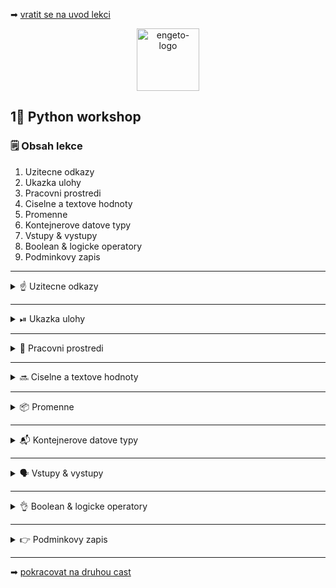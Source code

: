 ➡ [vratit se na uvod lekci](https://github.com/Bralor/python-workshop/tree/mh-dev)

<p align="center">
  <img alt="engeto-logo" width="100px" src="https://engeto.cz/wp-content/uploads/2019/01/engeto-square.png" />
</p>

## 1⃣ Python workshop
### 🗒  Obsah lekce
1. Uzitecne odkazy
2. Ukazka ulohy
3. Pracovni prostredi
4. Ciselne a textove hodnoty
5. Promenne
6. Kontejnerove datove typy
7. Vstupy & vystupy
8. Boolean & logicke operatory
9. Podminkovy zapis

---

<details>
  <summary>☝  Uzitecne odkazy</summary>

  #### 🗒 Dulezite odkazy
  - [Repl.it](https://repl.it/)
  - [Engeto.com](https://engeto.com/cs/)
  - [Python Academy, Git](https://engeto.com/cs/kurz/git-zaklady-pro-uzivatele/lekce)
  - [Python Academy, zaciname!](https://engeto.com/cs/kurz/python-academy/studium/SpmtH-mVRY6zPL9alhruMQ/home-set-up/basics-of-command-line)
  - [Python, dokumentace zabudovanych funkci](https://docs.python.org/3/library/functions.html)

</details>

---

<details>
  <summary>⏯  Ukazka ulohy</summary>

  1. ✌  [Stahnete si cely repozitar jako **zip**](https://github.com/Bralor/python-workshop/archive/mh-dev.zip)
  2. 💪 Presunte se ke stazenemu souboru
  3. 🙏 Spustte soubor **materials/01_introduction/destinatio.py** v PyCharm
  4. 🐍 Spustte program pomoci klaves **ctrl+shift+F10**
  5. 🎥 Zkousejte!

</details>

---

<details>
  <summary>🔨 Pracovni prostredi</summary>

  #### ⚒ Jak pracovat s Pythonem
  1. ⏯ [PyCharm community edition](https://www.jetbrains.com/help/pycharm/quick-start-guide.html)
  2. ➕ Klikneme na novy projekt
  3. 🏘 Vybereme adresar **python_akademie**, vybere interpreta Pythonu (3.8+)
  4. 📁 Vytvorime adresar pro druhou lekci **lekce02**
  5. 🐍 Vytvorime novy soubor **prvni_pokus** (pripona `.py`)
  6. ✏  Na prvni radek napiseme `print("Muj prvni lokalni Python soubor!")`
  7. 🏃 Klikneme pravym tlacitkem mysi na zalozku se jmenem souboru a spustime ho
  8. 👇 Na spodu se vysune karta s dokoncenym interpretovanim naseho zapisu.

</details>

---

<details>
  <summary>🔜 Ciselne a textove hodnoty</summary>

<details>
  <summary>🔢 Cela cisla</summary>

  #### ☝ K zapamatovani (integers)
  ```python
  100 + 200  # 300
  300 - 100  # 200
  type(1234) # overeni
  ```
---

</details>

<details>
  <summary>💲 Desetinna cisla</summary>

  #### ☝  K zapamatovani (floats)
  **Pozor!** Desetinnym oddelovacem je tecka. Carka slouzi k jinym ucelum.
  ```python
  0.1 + 0.3  # 0.4
  type(0.4)  # overeni
  ```
  **Plovouci radova carka** nektera desetinna cisla nemaji odpovidajici
  binarni tvar. Proto jsou ulozena jako priblizne hodnoty.
  ```python
  0.1 + 0.2  # 0.30000000000000004
  type(0.3)  # overeni
  ```
---

</details>

<details>
  <summary>💹 Aritmeticke operace</summary>

  #### ☝ K zapamatovani
  ```python
  10 + 5    # 15
  10 - 5    # 5
  10 * 5    # 50
  10 / 5    # 2.0 (?)
  10 // 3   # celociselne deleni
  10 % 3    # ziskani zbytku po deleni
  10 ** 3   # umocnovani
  ```
---

</details>

<details>
  <summary>🔡 Textove hodnoty</summary>

  #### 🆎 Retezce(strings)
  Ruzne dlouhe uskupeni znaku (cisla, pismena, specialni symboly), ohranicene
  uvozovkami:
  1. `'Matous'` jednoduche uvozovky
  2. `"Matous"` dvojite uvozovky
  3. `"""Matous"""` trojite uvozovky (take `'''Matous'''`)

  ```python
  "Matous Holinka"  # <class 'str'>
  '1234566789'      # <class 'str'>
  "!@#$%%^&*"       # <class 'str'>
  '''Matous
  Holinka'''        # 'Matous\nHolinka'
  ```
---

</details>

<details>
  <summary>🔁 Prevadeni</summary>

  #### 🔀 Z retezce na cislo
  ```python
  2 + 2         # 4
  "2" + "2"     # '22'
  type("2")          # <class 'str'>
  type(int("2"))     # <class 'int'>
  ```
  **Nektere datove typy neni mozne prevest!**

</details>

</details>

---

<details>
  <summary>📦 Promenne</summary>

  #### ☝ K zapamatovani
  - promenne jsou v podstate symbolicke odkazy
  - v pameti odkazuji na konkretni objekt
  - potrebne pokud chceme hodnotu opakovane pouzivat
  - v Pythonu muzeme prepisovat typ hodnoty

  #### 📺 Zapis
  ```python
  jmeno_promenne = "hodnota_promenne"
  ```
  **Pozor!** Jista [pravidla](https://easycodebook.com/python-variable-names-and-naming-rules/)
  musime dodrzet i pri vytvareni jmen promennych.

  ```python
  MESTO = 'Praha'     # <class 'str'>
  MNOZSTVI = 2        # <class 'int'>
  CENA = 1000.5       # <class 'float'>
  ```
  [**Odkaz** pro spusteni](https://repl.it/@JustBraloR/variables#main.py)

</details>

---

<details>
  <summary>📬 Kontejnerove datove typy</summary>

<details>
  <summary>📑 Seznam</summary>

  #### ☝ K zapamatovani (list)
  - tvoreny hranatymi zavorkami
  - udaje oddelene _carkou_ (ucel carky je tedy datovy oddelovac)
  - muzeme pridavat a odebirat udaje (_zmenitelna_ posloupnost)
  - udaje maji dane _poradi_
  - muze obsahovat retezec, cela cisla, desetinna cisla i jine seznamy
  - muzeme _indexovat_

  #### ❓ Jak vypada seznam
  ```python
  jmeno_seznamu = ["udaj_1", "udaj_2", "udaj_3", "udaj_4"]
  ```

  #### 🔝 Nas prvni seznam
  **Konstanta** obsahuje mesta, ktere budeme pouzivat v prvni uloze:
  ```python
  MESTA = ["Praha", "Viden", "Olomouc", "Svitavy", "Zlin", "Ostrava"]
  type(MESTA)
  ```
  Indexovani umoznuje najit hodnotu pomoci jejiho indexu:
  ```python
  MESTA[0]      # vrati udaj s indexem 0 (prvni hodnotu v zavorkach)
  MESTA[-1]     # vrati udaj s indexem -1 (posledni hodnota)
  MESTA[1]      # vrati udaj s indexem 1 (druha hodnota)
  ```
---

</details>

<details>
  <summary> 🤕 Ntice</summary>

  #### ☝ K zapamatovani (tuple)
  - tvoreny kulatymi zavorkami
  - udaje oddelene _carkou_ (ucel carky je tedy datovy oddelovac)
  - **nemuzeme** pridavat a odebirat udaje (_nezmenitelna_ posloupnost)
  - udaje maji dane _poradi_
  - muze obsahovat retezec, cela cisla, desetinna cisla, seznamy a ntice
  - muzeme _indexovat_

  #### ❓ Jak vypada ntice
  ```python
  jmeno_tuplu = ("udaj_1", "udaj_2", "udaj_3", "udaj_4")
  ```

  #### 🔝 Nas prvni tupl
  **Konstanta** obsahuje ceny imaginarniho jizdneho:
  ```python
  CENY = (150, 200, 120, 120, 100, 180)
  type(CENY)
  ```
  Indexovani umoznuje najit hodnotu pomoci jejiho indexu:
  ```python
  CENY[0]       # vrati udaj s indexem 0 (prvni hodnotu v zavorkach)
  CENY[-1]      # vrati udaj s indexem -1 (posledni hodnota)
  CENY[1]       # vrati udaj s indexem 1 (druha hodnota)
  ```

</details>

</details>

---


<details>
  <summary>🗣 Vstupy & vystupy</summary>

<details>
  <summary>👋 Nejprve uvod</summary>

  #### 🛠 S cim budeme pracovat
  Nejprve potrebujeme promenne:
  ```python
  #!/usr/bin/python3
  """Lekce #01 - Uvod do programovani, Destinatio"""

  AKT_ROK = 2020
  SLEVY = ("Olomouc", "Svitavy")
  CENY = (150, 200, 120, 120, 100, 180)
  ODDELOVAC = "==================================="
  MESTA = ["Praha", "Viden", "Olomouc", "Svitavy", "Zlin", "Ostrava"]
  ```

  #### 🖨  Vypiseme pozdrav
  Pomoci zabudovane funkce `print`, pozdravime uzivatele:
  ```python
  print("VITEJTE U NASI APLIKACE DESTINATIO!")  # I. varianta

  pozdrav = "VITEJTE U NASI APLIKACE DESTINATIO!"
  print(pozdrav)  # II. varianta
  ```

  #### 🖌 Oddelime text
  ```python
  print("VITEJTE U NASI APLIKACE DESTINATIO!")  # I. varianta
  print(ODDELOVAC)
  ```

  #### 📋 Zobrazime nabidku
  Nakopirujeme nabidku a opet oddelime:
  ```python
  print(
  """
  1 - Praha   | 150
  2 - Viden   | 200
  3 - Olomouc | 120
  4 - Svitavy | 120
  5 - Zlin    | 100
  6 - Ostrava | 180
  """
  )
  print(ODDELOVAC)
  ```
---

</details>

<details>
  <summary>✍ Zapiseme udaje</summary>

  #### ☺ Jak ulozit vstupy
  Pomoci dalsi funkce, `input`, muzeme udaje do naseho programu ulozit:
  ```python
  jmeno = input("ZAPIS SVOJE JMENO: ")
  print(jmeno, type(jmeno))
  ```

  #### ☝ Jake udaje
  1. vyber lokality
  2. jmeno
  3. prijmeni
  4. rok narozeni
  5. e-mail
  6. heslo

  ```python
  cislo_lokality = int(input("VYBERTE CISLO LOKALITY: "))
  jmeno = input("JMENO: ")
  prijmeni = input("PRIJMENI: ")
  rok_narozeni = int(input("ROK NAROZENI: "))
  email = input("EMAIL: ")
  heslo = input("HESLO: ")
  print(ODDELOVAC)
  ```
---
</details>

<details>
  <summary>📤 Propojeni vstupu a hodnot</summary>

  #### 🕹 Vyber lokalit
  Chceme propojit promennou `cislo_lokality` a nase `MESTA`:
  ```python
  MESTA = ["Praha", "Viden", "Olomouc", "Svitavy", "Zlin", "Ostrava"]
  MESTA[0]  # "Praha"
  MESTA[1]  # "Viden"

  vyber_1 = 0
  vyber_2 = 1
  ```

  #### ➕ Zapojeni vstupu
  ```python
  destinace = MESTA[cislo_lokality - 1]
  cena = CENY[cislo_lokality - 1]
  ```

</details>

<details>
  <summary>👥 Vystup programu</summary>

  #### 😧 Spojovani(concatenation)
  Ve funkci `print` budeme kombinovat retezce a hodnoty z promennych:
  ```python
  print("DESTINACE: " + destinace)
  ```

  #### 📎 Vice vystupu
  Funkce `print` umoznuje vypsat vice udaju:
  ```python
  print("DEKUJI, ", jmeno, "JIZDENKU POSLEME NA EMAIL: ", email)
  ```

  #### ⏩ F-string formatovani
  ```python
  print(f"CENA(cil: {destinace}): {cena}")
  ```

</details>

</details>

---

<details>
  <summary> 👌 Boolean & logicke operatory</summary>

<details>
  <summary>📘 Datovy typ boolean</summary>

  #### ☝ K zapamatovani (boolean)
  - specialni datovy typ spadajici pod _integer_
  - ciselne hodnoty **1** a **0**
  - hodnoty **True** a **False**
  - pomahaji resit, jestli je podminka/metoda pravdiva nebo neni

  #### ❓ Jak vypada boolean
  ```python
  jmeno_promenne = True
  ```

  #### 🔎 Co je vsechno pravda (v Pythonu)
  Funkce `bool` nam pomuze zjistovat, co je ci neni pravdive:
  ```python
  bool(1 < 3)   # True
  bool(1 < -3)  # False
  ```
  **Pozor!** Funkce `bool` muze vratit boolean hodnotu i u hodnot, u kterych
  bychom je necekali:
  ```python
  bool(2)           # True
  bool("Matous")    # True
  bool("")          # False
  bool(" ")         # True
  bool([])          # False
  bool([" "])       # True
  ```
---

</details>

<details>
  <summary>📍 Logicke operatory</summary>

  #### 💻 Vypis logickych operatoru
  S boolean hodnotami souvisi pouziti logickych operatoru:
  1. `and`
  2. `or`
  3. `not`
  ```python
  bool(True and True)       # True
  bool(True and False)      # False
  bool(False and False)     # False
  bool(not True)            # False

  bool(True or True)        # True
  bool(True or False)       # True
  bool(False or True)       # True
  bool(False or False)      # False
  ```
</details>

</details>

---

<details>
  <summary>👉 Podminkovy zapis</summary>

<details>
  <summary>⚙  Obecny zapis</summary>

  #### ☝ K zapamatovani (conditional statement)
  1. `if` klicovy vyraz
  2. `bool()` overovany vyraz
  3. `:` zahlavi zakoncene dvojteckou
  4. odsazeny odstavec instrukci
  5. `else` podminkovou vetev
  6. `elif` podminkovou vetev

  #### 🎨 Jak vypada podminkovy zapis
  ```python
  X = 10_000  # u 'int' muzeme oddelit cislice podtrzitkem
  Y = 15_000

  if X < Y:
      print("Ano, to je pravda!")
  else:
      print("Ne, toto neni pravda!")
  ```
  **control-flow** ve vzoru vyse je jednoduchy podminkovy zapis slozeny
  z dvou moznych scenaru.

---

</details>

<details>
  <summary>🔢 Platne cislo lokality</summary>

  #### 📺 Prvni podminka
  ```python
  if cislo_lokality > 0 or cislo_lokality < 6:
    # pocitame cenu
  else:
    # ukoncime
  ```

  #### ↔ Delka objektu
  Pomoci funkce `len` muzeme zjistit delku objektu:
  ```python
  PISMENA = ["a", "b", "c"]; len(PISMENA) # 3
  JMENO = "Matous"; len(JMENO)            # 6
  ```

  #### ⏹ Ukonceni programu
  Pro ukonceni beziciho programu mame tyto moznosti:
  1. `exit()`
  2. `quit()`
  3. `sys.exit()`/`os._exit()`

  **Pozor!** `exit`/`quit` funkce ukazuji na stejny objekt
  **Varianta 3** vice se dozvime az v lekci o modulech v Pythonu

  #### 🔁 Opravime prvni podminku
  ```python
  cislo_lokality = int(input("VYBERTE CISLO LOKALITY: "))

  if 0 < cislo_lokality < len(MESTA):
      destinace = MESTA[cislo_lokality - 1]
      cena = CENY[cislo_lokality - 1]
      print(f"DESTINACE: {destinace}")
      print(ODDELOVAC)
  else:
      print("VAMI VYBRANE CISLO NENI V NABIDCE, UKONCUJI..")
      quit()
  ```
---

</details>

<details>
  <summary>💰 Vypocet ceny po sleve</summary>

  #### 💁 Overeni clenstvi
  V podstate se ptame, jestli je nejaky udaj soucasti konkretni sekvence:
  ```python
  JMENA = ("Marek", "Lukas", "Jan")

  bool("Marek" in JMENA)  # True
  bool("Tomas" in JMENA)  # False
  ```

  #### 🆕 Nova cena
  Pokud je cilova lokalita mezi zlevnenymi, vypocitej novou cenu:
  ```python
  if destinace in SLEVY:
      cena_po_sleve = 0.75 * cena
      print("ZISKAVATE 25% SLEVU!")
  else:
      cena_po_sleve = cena
  ```
---

</details>

<details>
  <summary>📛 Spravne jmeno a prijmeni</summary>

  #### 🥅 Nas cil
  Potrebujeme overit, jestli promenne `jmeno` a `prijmeni` obsahuji pouze
  symboly pismen.

  #### 🖱  Metody retezcu
  Datove typy maji uzitecne pomucky pro efektivnejsi praci s nimi:
  1. `isalpha` - vrati `True` pokud jsou vsechny znaky pismena, jinak `False`
  2. `isnumeric` - vrati `True` pokud jsou vsechny znaky cislice, jinak `False`
  ```python
  help(str)  # napoveda pro retezce v ramci interpretu
  ```

  #### 💡 Overeni udaju
  ```python
  jmeno = input("JMENO: ")
  prijmeni = input("PRIJMENI: ")

  if jmeno.isalpha() and prijmeni.isalpha():
      print(f"JMENO: {jmeno}, PRIJMENI: {prijmeni}")
      print(ODDELOVAC)
  else:
      print("JMENO A PRIJMENI MUSI OBSAHOVAT POUZE PISMENA, UKONCUJI..")
      quit()
  ```
---

</details>

<details>
  <summary>👶 Overeni veku uzivatele</summary>

  #### 🥅 Nas cil
  Jen uzivatele starsi 18ti let mohou pouzivat nasi aplikaci. Ostatnim omezime
  pristup.

  #### 🖱 Metody retezcu
  ```python
  vek = int(input("ROK NAROZENI: "))

  if (AKT_ROK - vek) >= 18:
      print("POKRACUJI..")
      print(ODDELOVAC)
  else:
      print("NASE SLUZBY MOHOU VYUZIVAT POUZE OSOBY STARSI 18 LET, UKONCUJI..")
      quit()
  ```
---

</details>

<details>
  <summary>📮 Overeni emailu uzivatele</summary>

  #### 🥅 Nas cil
  Mailovou adresu overime pomoci dvou kriterii:
  1. Obsahuje znak `@`
  2. Obsahuje `.cz` (TLD)

  #### 🏫 Spojeni dvou podminek
  ```python
  email = input("EMAIL: ")

  if "@" in email and ".cz" in email:
      print("EMAIL V PORADKU, POKRACUJI..")
      print(ODDELOVAC)
  else:
      print("NEPODPOROVANY FORMAT EMAILU, UKONCUJI..")
      quit()
  ```

  #### 🔪Cast retezce
  Pokud chceme ziskat jen vyrez z retezce (slicing):
  ```python
  jmeno = "Matous"

  jmeno[0:2]  # jmeno[start:stop] -> prvni 3 pismena
  jmeno[:3]   # jmeno[start:stop] -> prvni 3 pismena
  jmeno[3:]   # jmeno[start:stop] -> bez prvnich 3 pismen
  jmeno[-3:]   # jmeno[start:stop] -> posledni 3 pismena
  ```
  #### 🆕 Upravena podminka
  Overime, ze se `.cz` nachazi na poslednich 3 indexech (pomoci `==`):
  ```python
  email = input("EMAIL: ")

  if "@" in email and email[-3:] == ".cz":
      print("EMAIL V PORADKU, POKRACUJI..")
      print(ODDELOVAC)
  else:
      print("NEPODPOROVANY FORMAT EMAILU, UKONCUJI..")
      quit()
  ```
---

</details>

<details>
  <summary>🛂 Overeni hesla</summary>

  #### 🥅 Nas cil
  Heslo musi splnovat nasledujici kriteria:
  1. Je dlouhe alespon 8 znaku
  2. Obsahuje cislice
  3. Obsahuje pismena

  #### 📏 Delka
  ```python
  heslo = "panpes738";bool(len(heslo) >= 8)
  ```

  #### 🔢 Cislice
  ```python
  heslo = "12345678";heslo.isnumeric()
  ```

  #### 🔡 Pismena
  ```python
  heslo = "abcdefgh";heslo.isalpha()
  ```

  #### 🤼 Zkombinujeme vse
  ```python
  if len(heslo) >= 8 and not heslo.isalpha() and not heslo.isnumeric():
      # True and not False and not False
      # True and True and True -> True
      print("HESLO V PORADKU")
      print(ODDELOVAC)
      print("DESTINACE: " + destinace)
      print("DEKUJEME,", jmeno, "JIZDENKU POSLEME NA EMAIL:", email)
      print(f"CENA (CIL: {destinace}): {cena}")
  else:
      # True and not True and not False
      # True and False and True -> False
      print(
          """TVOJE HESLO JE SPATNE ZADANE:
      1. MUSI OBSAHOVAT ALESPON 8 ZNAKU
      2. MUSI OBSAHOVAT PISMENA
      3. MUSI OBSAHOVAT CISLICE
      """
      )
  ```

</details>

</details>

---

➡ [pokracovat na druhou cast]()

